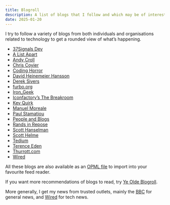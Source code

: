 ```yaml
---
title: Blogroll
description: A list of blogs that I follow and which may be of interest.
date: 2025-01-20
---
```


I try to follow a variety of blogs from both individuals and organisations related to technology to get a rounded view of what’s happening.

* [37Signals Dev](https://dev.37signals.com)
* [A List Apart](https://alistapart.com)
* [Andy Croll](https://andycroll.com)
* [Chris Coyier](https://chriscoyier.net)
* [Coding Horror](https://blog.codinghorror.com)
* [David Heinemeier Hansson](https://world.hey.com/dhh)
* [Derek Sivers](https://sive.rs/blog)
* [furbo.org](https://furbo.org)
* [Iron_Geek](https://irongeek.net)
* [Iconfactory’s The Breakroom](https://blog.iconfactory.com)
* [Kev Quirk](https://kevquirk.com)
* [Manuel Moreale](https://manuelmoreale.com)
* [Paul Stamatiou](https://paulstamatiou.com)
* [People and Blogs](https://peopleandblogs.com)
* [Rands in Repose](https://randsinrepose.com)
* [Scott Hanselman](https://www.hanselman.com/blog/)
* [Scott Helme](https://scotthelme.co.uk)
* [Tedium](https://tedium.co)
* [Terence Eden](https://shkspr.mobi/blog)
* [Thurrott.com](https://www.thurrott.com)
* [Wired](https://www.wired.com)

All these blogs are also available as an [OPML file](/blogroll/rubenarakelyan.opml) to import into your favourite feed reader.

If you want more recommendations of blogs to read, try [Ye Olde Blogroll](https://blogroll.org).

More generally, I get my news from trusted outlets, mainly the [BBC](https://www.bbc.co.uk/news) for general news, and [Wired](https://www.wired.com) for tech news.
